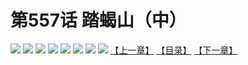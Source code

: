 # 第557话 踏蝎山（中）
![](https://mhpic.xiaomingtaiji.net/comic/D/斗破苍穹拆分版/557话/1.jpg-zymk.middle.webp)
![](https://mhpic.xiaomingtaiji.net/comic/D/斗破苍穹拆分版/557话/2.jpg-zymk.middle.webp)
![](https://mhpic.xiaomingtaiji.net/comic/D/斗破苍穹拆分版/557话/3.jpg-zymk.middle.webp)
![](https://mhpic.xiaomingtaiji.net/comic/D/斗破苍穹拆分版/557话/4.jpg-zymk.middle.webp)
![](https://mhpic.xiaomingtaiji.net/comic/D/斗破苍穹拆分版/557话/5.jpg-zymk.middle.webp)
![](https://mhpic.xiaomingtaiji.net/comic/D/斗破苍穹拆分版/557话/6.jpg-zymk.middle.webp)
![](https://mhpic.xiaomingtaiji.net/comic/D/斗破苍穹拆分版/557话/7.jpg-zymk.middle.webp)
![](https://mhpic.xiaomingtaiji.net/comic/D/斗破苍穹拆分版/557话/8.jpg-zymk.middle.webp)
[【上一章】](./556.md)
[【目录】](./README.md)
[【下一章】](./558.md)
